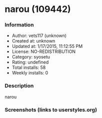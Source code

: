 # narou (109442)

### Information
- Author: vets117 (unknown)
- Created at: unknown
- Updated at: 1/17/2015, 11:12:55 PM
- License: NO-REDISTRIBUTION
- Category: syosetu
- Rating: undefined
- Total installs: 58
- Weekly installs: 0


### Description
narou


### Screenshots (links to userstyles.org)



